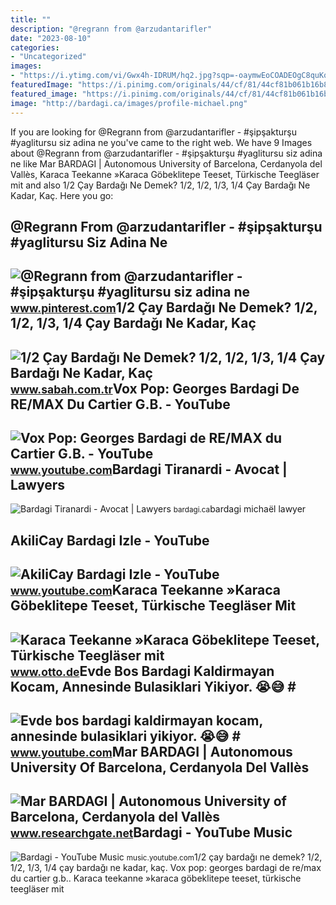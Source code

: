 ```yaml
---
title: ""
description: "@regrann from @arzudantarifler"
date: "2023-08-10"
categories:
- "Uncategorized"
images:
- "https://i.ytimg.com/vi/Gwx4h-IDRUM/hq2.jpg?sqp=-oaymwEoCOADEOgC8quKqQMcGADwAQH4Ab4EgAKACIoCDAgAEAEYZSBlKGUwDw==&amp;rs=AOn4CLDfhdWMJOOpIi6BOYN6NH09_JWxGQ"
featuredImage: "https://i.pinimg.com/originals/44/cf/81/44cf81b061b16b894472d7dc36a9d17b.jpg"
featured_image: "https://i.pinimg.com/originals/44/cf/81/44cf81b061b16b894472d7dc36a9d17b.jpg"
image: "http://bardagi.ca/images/profile-michael.png"
---
```


If you are looking for @Regrann from @arzudantarifler - #şipşakturşu #yaglitursu siz adina ne you've came to the right web. We have 9 Images about @Regrann from @arzudantarifler - #şipşakturşu #yaglitursu siz adina ne like Mar BARDAGI | Autonomous University of Barcelona, Cerdanyola del Vallès, Karaca Teekanne »Karaca Göbeklitepe Teeset, Türkische Teegläser mit and also 1/2 Çay Bardağı Ne Demek? 1/2, 1/2, 1/3, 1/4 Çay Bardağı Ne Kadar, Kaç. Here you go:

@Regrann From @arzudantarifler - #şipşakturşu #yaglitursu Siz Adina Ne
----------------------------------------------------------------------

 ![@Regrann from @arzudantarifler - #şipşakturşu #yaglitursu siz adina ne](https://i.pinimg.com/originals/44/cf/81/44cf81b061b16b894472d7dc36a9d17b.jpg) <small>www.pinterest.com</small>1/2 Çay Bardağı Ne Demek? 1/2, 1/2, 1/3, 1/4 Çay Bardağı Ne Kadar, Kaç
----------------------------------------------------------------------

 ![1/2 Çay Bardağı Ne Demek? 1/2, 1/2, 1/3, 1/4 Çay Bardağı Ne Kadar, Kaç](https://iasbh.tmgrup.com.tr/cb5752/821/464/0/128/1254/837?u=https://isbh.tmgrup.com.tr/sbh/2022/12/13/12-cay-bardagi-ne-demek-12-12-13-14-cay-bardagi-ne-kadar-kac-gram-ve-ml-eder-rs1-1670928496566.jpg) <small>www.sabah.com.tr</small>Vox Pop: Georges Bardagi De RE/MAX Du Cartier G.B. - YouTube
------------------------------------------------------------

 ![Vox Pop: Georges Bardagi de RE/MAX du Cartier G.B. - YouTube](https://i.ytimg.com/vi/352RVH0_ots/maxresdefault.jpg) <small>www.youtube.com</small>Bardagi Tiranardi - Avocat | Lawyers
------------------------------------

 ![Bardagi Tiranardi - Avocat | Lawyers](http://bardagi.ca/images/profile-michael.png) <small>bardagi.ca</small>bardagi michaël lawyer

AkiliCay Bardagi Izle - YouTube
-------------------------------

 ![AkiliCay Bardagi Izle - YouTube](https://i.ytimg.com/vi/oxRbFs_nQ_g/maxresdefault.jpg) <small>www.youtube.com</small>Karaca Teekanne »Karaca Göbeklitepe Teeset, Türkische Teegläser Mit
-------------------------------------------------------------------

 ![Karaca Teekanne »Karaca Göbeklitepe Teeset, Türkische Teegläser mit](https://i.otto.de/i/otto/cb81d96e-d97a-5d0a-bcd8-d4208de34ebd?h=380&w=360&sm=clamp&upscale=true&fmt=auto) <small>www.otto.de</small>Evde Bos Bardagi Kaldirmayan Kocam, Annesinde Bulasiklari Yikiyor. 😭😅 #
-----------------------------------------------------------------------

 ![Evde bos bardagi kaldirmayan kocam, annesinde bulasiklari yikiyor. 😭😅 #](https://i.ytimg.com/vi/Gwx4h-IDRUM/hq2.jpg?sqp=-oaymwEoCOADEOgC8quKqQMcGADwAQH4Ab4EgAKACIoCDAgAEAEYZSBlKGUwDw==&rs=AOn4CLDfhdWMJOOpIi6BOYN6NH09_JWxGQ) <small>www.youtube.com</small>Mar BARDAGI | Autonomous University Of Barcelona, Cerdanyola Del Vallès
-----------------------------------------------------------------------

 ![Mar BARDAGI | Autonomous University of Barcelona, Cerdanyola del Vallès](https://i1.rgstatic.net/ii/profile.image/324318083387396-1454334865006_Q512/Mar-Bardagi.jpg) <small>www.researchgate.net</small>Bardagi - YouTube Music
-----------------------

 ![Bardagi - YouTube Music](https://i.ytimg.com/vi/ILtFMVP1O7g/maxresdefault.jpg) <small>music.youtube.com</small>1/2 çay bardağı ne demek? 1/2, 1/2, 1/3, 1/4 çay bardağı ne kadar, kaç. Vox pop: georges bardagi de re/max du cartier g.b.. Karaca teekanne »karaca göbeklitepe teeset, türkische teegläser mit
